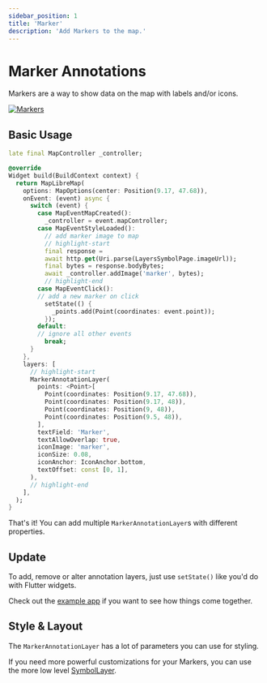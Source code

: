 ```yaml
---
sidebar_position: 1
title: 'Marker'
description: 'Add Markers to the map.'
---
```


# Marker Annotations

Markers are a way to show data on the map with labels and/or icons.

<a href="/demo/#/annotations/marker">
<img src="/img/annotations/annotations-markers.jpg" 
     alt="Markers" />
</a>

## Basic Usage

```dart
late final MapController _controller;

@override
Widget build(BuildContext context) {
  return MapLibreMap(
    options: MapOptions(center: Position(9.17, 47.68)),
    onEvent: (event) async {
      switch (event) {
        case MapEventMapCreated():
          _controller = event.mapController;
        case MapEventStyleLoaded():
          // add marker image to map
          // highlight-start
          final response =
          await http.get(Uri.parse(LayersSymbolPage.imageUrl));
          final bytes = response.bodyBytes;
          await _controller.addImage('marker', bytes);
          // highlight-end
        case MapEventClick():
        // add a new marker on click
          setState(() {
            _points.add(Point(coordinates: event.point));
          });
        default:
        // ignore all other events
          break;
      }
    },
    layers: [
      // highlight-start
      MarkerAnnotationLayer(
        points: <Point>[
          Point(coordinates: Position(9.17, 47.68)),
          Point(coordinates: Position(9.17, 48)),
          Point(coordinates: Position(9, 48)),
          Point(coordinates: Position(9.5, 48)),
        ],
        textField: 'Marker',
        textAllowOverlap: true,
        iconImage: 'marker',
        iconSize: 0.08,
        iconAnchor: IconAnchor.bottom,
        textOffset: const [0, 1],
      ),
      // highlight-end
    ],
  );
}
```

That's it! You can add multiple `MarkerAnnotationLayer`s with different
properties.

## Update

To add, remove or alter annotation layers, just use `setState()` like you'd do
with Flutter widgets.

Check out
the [example app](https://github.com/josxha/flutter-maplibre/blob/main/example/lib/annotations_marker_page.dart)
if you want to see how things come together.

## Style & Layout

The `MarkerAnnotationLayer` has a lot of parameters you can use for styling.

If you need more powerful customizations for your Markers, you can use the more
low level [SymbolLayer](../layers/symbol-layer).
